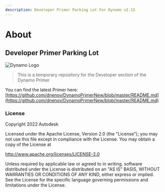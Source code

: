 ```yaml
---
description: Developer Primer Parking Lot For Dynamo v2.13
---
```


# About

## Developer Primer Parking Lot

![Dynamo Logo](images/dynamo\_logo\_dark-trim.jpg)

> This is a temporary repository for the Developer section of the Dynamo Primer

You can find the latest Primer here: [https://github.com/dnenov/DynamoPrimerNew/blob/master/README.md](https://github.com/dnenov/DynamoPrimerNew/blob/master/README.md)

### License

Copyright 2022 Autodesk

Licensed under the Apache License, Version 2.0 (the "License"); you may not use this file except in compliance with the License. You may obtain a copy of the License at

http://www.apache.org/licenses/LICENSE-2.0

Unless required by applicable law or agreed to in writing, software distributed under the License is distributed on an "AS IS" BASIS, WITHOUT WARRANTIES OR CONDITIONS OF ANY KIND, either express or implied. See the License for the specific language governing permissions and limitations under the License.
